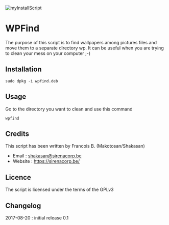 ![myInstallScript](https://sirenacorp.be/wp-content/uploads/2016/01/logo-1.png)

WPFind
======

The purpose of this script is to find wallpapers among pictures files and move them to a separate directory wp. It can be useful when you are trying to clean your mess on your computer ;-)

Installation
------------

```
sudo dpkg -i wpfind.deb
```

Usage
-----

Go to the directory you want to clean and use this command

```
wpfind
```

Credits
-------

This script has been written by Francois B. (Makotosan/Shakasan)

* Email : shakasan@sirenacorp.be
* Website : https://sirenacorp.be/

Licence
-------

The script is licensed under the terms of the GPLv3

Changelog
---------
2017-08-20 : initial release 0.1
